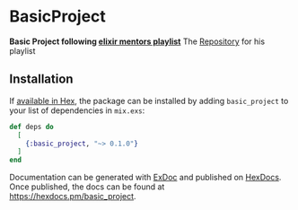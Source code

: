 # BasicProject

**Basic Project following [elixir mentors playlist](https://www.youtube.com/watch?v=O5b8GWAAjqs&list=PL2Rv8vpZJz4w7Sm9STyZvoY0JAKUk_JOB&pp=iAQB)**
The [Repository](https://github.com/ElixirMentor/elixir_basics_solutions) for his playlist

## Installation

If [available in Hex](https://hex.pm/docs/publish), the package can be installed
by adding `basic_project` to your list of dependencies in `mix.exs`:

```elixir
def deps do
  [
    {:basic_project, "~> 0.1.0"}
  ]
end
```

Documentation can be generated with [ExDoc](https://github.com/elixir-lang/ex_doc)
and published on [HexDocs](https://hexdocs.pm). Once published, the docs can
be found at <https://hexdocs.pm/basic_project>.

